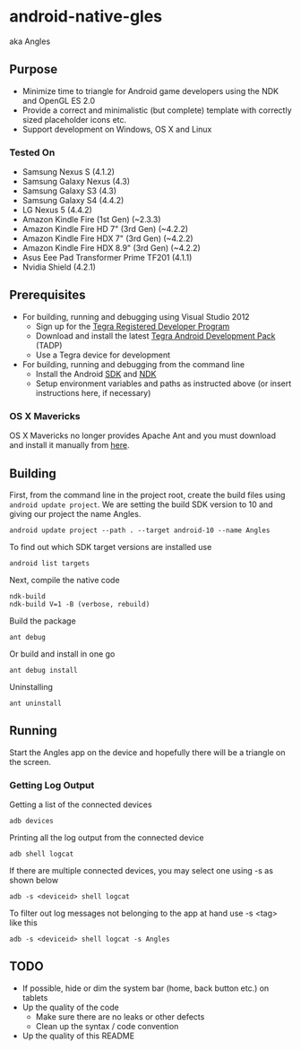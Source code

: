 # android-native-gles
aka Angles

## Purpose
* Minimize time to triangle for Android game developers using the NDK and OpenGL ES 2.0
* Provide a correct and minimalistic (but complete) template with correctly sized placeholder icons etc.
* Support development on Windows, OS X and Linux

### Tested On
* Samsung Nexus S (4.1.2)
* Samsung Galaxy Nexus (4.3)
* Samsung Galaxy S3 (4.3)
* Samsung Galaxy S4 (4.4.2)
* LG Nexus 5 (4.4.2)
* Amazon Kindle Fire (1st Gen) (~2.3.3)
* Amazon Kindle Fire HD 7" (3rd Gen) (~4.2.2)
* Amazon Kindle Fire HDX 7" (3rd Gen) (~4.2.2)
* Amazon Kindle Fire HDX 8.9" (3rd Gen) (~4.2.2)
* Asus Eee Pad Transformer Prime TF201 (4.1.1)
* Nvidia Shield (4.2.1)

## Prerequisites
* For building, running and debugging using Visual Studio 2012
	* Sign up for the [Tegra Registered Developer Program](https://developer.nvidia.com/tegra-registered-developer-program)
	* Download and install the latest [Tegra Android Development Pack](https://developer.nvidia.com/tegra-android-development-pack) (TADP)
	* Use a Tegra device for development
* For building, running and debugging from the command line
	* Install the Android [SDK](http://developer.android.com/sdk/index.html) and [NDK](http://developer.android.com/tools/sdk/ndk/index.html)
	* Setup environment variables and paths as instructed above (or insert instructions here, if necessary)

### OS X Mavericks
OS X Mavericks no longer provides Apache Ant and you must download and install it manually from [here](http://ant.apache.org/).

## Building

First, from the command line in the project root, create the build files using `android update project`. We are setting the build SDK version to 10 and giving our project the name Angles.

	android update project --path . --target android-10 --name Angles
	
To find out which SDK target versions are installed use

	android list targets

Next, compile the native code

	ndk-build
	ndk-build V=1 -B (verbose, rebuild)

Build the package

	ant debug

Or build and install in one go

	ant debug install

Uninstalling

	ant uninstall

## Running

Start the Angles app on the device and hopefully there will be a triangle on the screen.

### Getting Log Output

Getting a list of the connected devices

	adb devices

Printing all the log output from the connected device

	adb shell logcat

If there are multiple connected devices, you may select one using -s as shown below

	adb -s <deviceid> shell logcat

To filter out log messages not belonging to the app at hand use -s \<tag\> like this

	adb -s <deviceid> shell logcat -s Angles

## TODO
* If possible, hide or dim the system bar (home, back button etc.) on tablets
* Up the quality of the code
	* Make sure there are no leaks or other defects
	* Clean up the syntax / code convention
* Up the quality of this README
